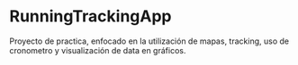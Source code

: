 # RunningTrackingApp
Proyecto de practica, enfocado en la utilización de mapas, tracking, uso de cronometro y visualización de data en gráficos.
